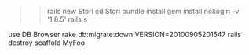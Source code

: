 >> rails new Stori
>> cd Stori
>> bundle install
>> gem install nokogiri -v '1.8.5'
>> rails s

use DB Browser
rake db:migrate:down VERSION=20100905201547
rails destroy scaffold MyFoo
